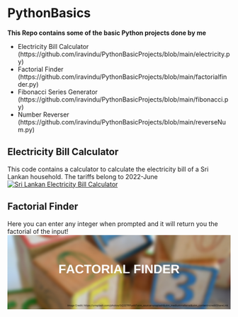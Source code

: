 # PythonBasics
**This Repo contains some of the basic Python projects done by me**
<ul>
  <li>Electricity Bill Calculator (https://github.com/iravindu/PythonBasicProjects/blob/main/electricity.py)</li>
  <li>Factorial Finder (https://github.com/iravindu/PythonBasicProjects/blob/main/factorialfinder.py)</li>
  <li>Fibonacci Series Generator (https://github.com/iravindu/PythonBasicProjects/blob/main/fibonacci.py)</li>
  <li>Number Reverser (https://github.com/iravindu/PythonBasicProjects/blob/main/reverseNum.py)</li>
</ul>

## Electricity Bill Calculator
This code contains a calculator to calculate the electricity bill of a Sri Lankan household.
The tariffs belong to 2022-June
[![Sri Lankan Electricity Bill Calculator](.imgs/ebill-calc.png)](https://github.com/iravindu/PythonBasicProjects/blob/main/electricity.py)

## Factorial Finder
Here you can enter any integer when prompted and it will return you the factorial of the input!
[![Factorial Finder](factorial-finder.png)](https://github.com/iravindu/PythonBasicProjects/blob/main/factorialfinder.py)
